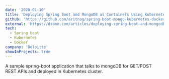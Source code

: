 ```yaml
---
date: '2020-01-10'
title: 'Deploying Spring Boot and MongoDB as Containers Using Kubernetes and Docker'
github: 'https://github.com/aritnag/spring-boot-mongo-kubernetes-docker'
external: 'https://dzone.com/articles/deploying-spring-boot-and-mongodb-as-containers-us-1'
tech:
  - Spring boot
  - Kubernetes
  - Docker
company: 'Deloitte'
showInProjects: true
---
```


A sample spring-boot application that talks to mongoDB for GET/POST REST APIs and deployed in Kubernetes cluster.

